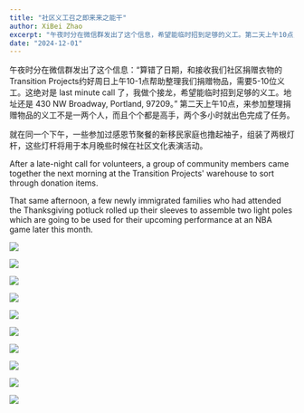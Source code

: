 ```yaml
---
title: "社区义工召之即来来之能干"
author: XiBei Zhao
excerpt: "午夜时分在微信群发出了这个信息，希望能临时招到足够的义工。第二天上午10点，来参加整理捐赠物品的义工不是一两个人，而且个个都是高手，两个多小时就出色完成了任务。同一个下午，一些参加过感恩节聚餐的新移民家庭也撸起袖子，组装了两根灯杆，这些灯杆将用于本月晚些时候在社区文化表演活动。"
date: "2024-12-01"
---
```


午夜时分在微信群发出了这个信息：“算错了日期，和接收我们社区捐赠衣物的Transition Projects约好周日上午10-1点帮助整理我们捐赠物品，需要5-10位义工。这绝对是 last minute call 了，我做个接龙，希望能临时招到足够的义工。地址还是 430 NW Broadway, Portland, 97209。” 第二天上午10点，来参加整理捐赠物品的义工不是一两个人，而且个个都是高手，两个多小时就出色完成了任务。

就在同一个下午，一些参加过感恩节聚餐的新移民家庭也撸起袖子，组装了两根灯杆，这些灯杆将用于本月晚些时候在社区文化表演活动。

After a late-night call for volunteers, a group of community members came together the next morning at the Transition Projects' warehouse to sort through donation items.

That same afternoon, a few newly immigrated families who had attended the Thanksgiving potluck rolled up their sleeves to assemble two light poles which are going to be used for their upcoming performance at an NBA game later this month.

![](https://res.cloudinary.com/dhngj18do/image/upload/f_auto,q_auto/v1/images/468874490_564308646234222_646722625258785516_n)

![](https://res.cloudinary.com/dhngj18do/image/upload/f_auto,q_auto/v1/images/468865720_564308602900893_8163231692935704643_n)

![](https://res.cloudinary.com/dhngj18do/image/upload/f_auto,q_auto/v1/images/468875081_564308636234223_117759334998856353_n)

![](https://res.cloudinary.com/dhngj18do/image/upload/f_auto,q_auto/v1/images/468973716_564308829567537_3015702035244784969_n)

![](https://res.cloudinary.com/dhngj18do/image/upload/f_auto,q_auto/v1/images/468841076_564308832900870_985833337120242249_n)

![](https://res.cloudinary.com/dhngj18do/image/upload/f_auto,q_auto/v1/images/468899118_564308789567541_6654203697347767003_n)

![](https://res.cloudinary.com/dhngj18do/image/upload/f_auto,q_auto/v1/images/468842103_564308932900860_6074669723871639485_n)

![](https://res.cloudinary.com/dhngj18do/image/upload/f_auto,q_auto/v1/images/469017598_564308649567555_2713897093199158878_n)

![](https://res.cloudinary.com/dhngj18do/image/upload/f_auto,q_auto/v1/images/468876768_564308912900862_6523662545020137972_n)

![](https://res.cloudinary.com/dhngj18do/image/upload/f_auto,q_auto/v1/images/469073495_564308956234191_5926764368532096512_n)
